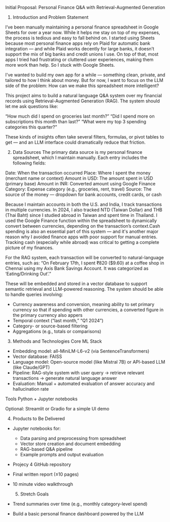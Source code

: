 Initial Proposal: Personal Finance Q&A with Retrieval-Augmented Generation
1. Introduction and Problem Statement

I’ve been manually maintaining a personal finance spreadsheet in Google Sheets for over a year now. While it helps me stay on top of my expenses, the process is tedious and easy to fall behind on. I started using Sheets because most personal finance apps rely on Plaid for automatic bank integration — and while Plaid works decently for large banks, it doesn’t support the mix of big banks and credit unions I use. On top of that, most apps I tried had frustrating or cluttered user experiences, making them more work than help. So I stuck with Google Sheets.

I've wanted to build my own app for a while — something clean, private, and tailored to how I think about money. But for now, I want to focus on the LLM side of the problem: How can we make this spreadsheet more intelligent?

This project aims to build a natural language Q&A system over my financial records using Retrieval-Augmented Generation (RAG). The system should let me ask questions like:

“How much did I spend on groceries last month?”
“Did I spend more on subscriptions this month than last?”
“What were my top 3 spending categories this quarter?”

These kinds of insights often take several filters, formulas, or pivot tables to get — and an LLM interface could dramatically reduce that friction.



2. Data Sources
The primary data source is my personal finance spreadsheet, which I maintain manually. Each entry includes the following fields:

Date: When the transaction occurred
Place: Where I spent the money (merchant name or context)
Amount in USD: The amount spent in USD (primary base)
Amount in INR: Converted amount using Google Finance
Category: Expense category (e.g., groceries, rent, travel)
Source: The source of the money — dropdown for bank accounts, credit cards, or cash

Because I maintain accounts in both the U.S. and India, I track transactions in multiple currencies. In 2024, I also tracked NTD (Taiwan Dollar) and THB (Thai Baht) since I studied abroad in Taiwan and spent time in Thailand. I used the Google Finance function within the spreadsheet to dynamically convert between currencies, depending on the transaction’s context.Cash spending is also an essential part of this system — and it's another major reason why I avoided finance apps with poor support for manual entries. Tracking cash (especially while abroad) was critical to getting a complete picture of my finances.

For the RAG system, each transaction will be converted to natural-language entries, such as:
“On February 17th, I spent ₹820 ($9.60) at a coffee shop in Chennai using my Axis Bank Savings Account. It was categorized as ‘Eating/Drinking Out’.”

These will be embedded and stored in a vector database to support semantic retrieval and LLM-powered reasoning. The system should be able to handle queries involving:
- Currency awareness and conversion, meaning ability to set primary currency so that if spending with other currencies, a converted figure in the primary currency also appers
- Temporal context (“last month,” “Q1 2024”)
- Category- or source-based filtering
- Aggregations (e.g., totals or comparisons)



3. Methods and Technologies
Core ML Stack
- Embedding model: all-MiniLM-L6-v2 (via SentenceTransformers)
- Vector database: FAISS
- Language model: Open-source model (like Mistral 7B) or API-based LLM (like Claude/GPT)
- Pipeline: RAG-style system with user query → retrieve relevant transactions → generate natural language answer
- Evaluation: Manual + automated evaluation of answer accuracy and hallucination rate

Tools
Python + Jupyter notebooks

Optional: Streamlit or Gradio for a simple UI demo



4. Products to Be Delivered
- Jupyter notebooks for:
    - Data parsing and preprocessing from spreadsheet
    - Vector store creation and document embedding
    - RAG-based Q&A pipeline
    - Example prompts and output evaluation
- Projecy 4 GitHub repository
- Final written report (≤10 pages)
- 10 minute video walkthrough



  5. Stretch Goals
- Trend summaries over time (e.g., monthly category-level spend)
- Build a basic personal finance dashboard powered by the LLM
